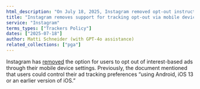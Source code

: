 ```yaml
---
html_description: "On July 18, 2025, Instagram removed opt-out instructions for interest-based ads using mobile device settings from its Trackers Policy."
title: "Instagram removes support for tracking opt-out via mobile device settings"
service: "Instagram"
terms_types: ["Trackers Policy"]
dates: ["2025-07-18"]
author: Matti Schneider (with GPT-4o assistance)
related_collections: ["pga"]
---
```


Instagram has [removed](https://github.com/OpenTermsArchive/pga-versions/commit/4a8e001c92a2b2a29bea609fc2b52fceef515b6c) the option for users to opt out of interest-based ads through their mobile device settings. Previously, the document mentioned that users could control their ad tracking preferences “using Android, iOS 13 or an earlier version of iOS.”
